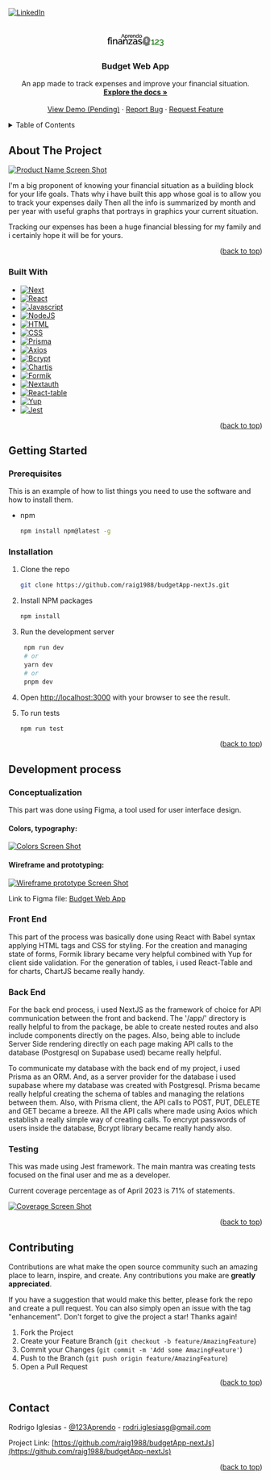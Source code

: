 <!-- Improved compatibility of back to top link: See: https://github.com/othneildrew/Best-README-Template/pull/73 -->
<a name="readme-top"></a>
<!--
*** Thanks for checking out the Best-README-Template. If you have a suggestion
*** that would make this better, please fork the repo and create a pull request
*** or simply open an issue with the tag "enhancement".
*** Don't forget to give the project a star!
*** Thanks again! Now go create something AMAZING! :D
-->



<!-- PROJECT SHIELDS -->
<!--
*** I'm using markdown "reference style" links for readability.
*** Reference links are enclosed in brackets [ ] instead of parentheses ( ).
*** See the bottom of this document for the declaration of the reference variables
*** for contributors-url, forks-url, etc. This is an optional, concise syntax you may use.
*** https://www.markdownguide.org/basic-syntax/#reference-style-links
-->
<!-- [![Forks][forks-shield]][forks-url]
[![Stargazers][stars-shield]][stars-url]
[![Issues][issues-shield]][issues-url]
[![MIT License][license-shield]][license-url] -->
[![LinkedIn][linkedin-shield]][linkedin-url]



<!-- PROJECT LOGO -->
<br />
<div align="center">
  <a href="https://github.com/raig1988/budgetApp-nextJs">
    <img src='./public/images/logo.png' alt="Logo" width="120">
  </a>

<h3 align="center">Budget Web App</h3>

  <p align="center">
    An app made to track expenses and improve your financial situation.
    <br />
    <a href="https://github.com/raig1988/budgetApp-nextJs"><strong>Explore the docs »</strong></a>
    <br />
    <br />
    <a href="https://github.com/github_username/repo_name">View Demo (Pending)</a>
    ·
    <a href="https://github.com/raig1988/budgetApp-nextJs/issues">Report Bug</a>
    ·
    <a href="https://github.com/raig1988/budgetApp-nextJs/issues">Request Feature</a>
  </p>
</div>



<!-- TABLE OF CONTENTS -->
<details>
  <summary>Table of Contents</summary>
  <ol>
    <li>
      <a href="#about-the-project">About The Project</a>
      <ul>
        <li><a href="#built-with">Built With</a></li>
      </ul>
    </li>
    <li>
      <a href="#getting-started">Getting Started</a>
      <ul>
        <li><a href="#prerequisites">Prerequisites</a></li>
        <li><a href="#installation">Installation</a></li>
      </ul>
    </li>
    <li>
      <a href="#development-process">Development process</a>
      <ul>
        <li><a href="#conceptualization">Conceptualization</a></li>
        <li><a href="#front-end">Front End</a></li>
        <li><a href="#back-end">Back End</a></li>
        <li><a href="#testing">Testing</a></li>
      </ul>
    </li>
    <!-- <li><a href="#usage">Usage</a></li> -->
    <!-- <li><a href="#roadmap">Roadmap</a></li> -->
    <li><a href="#contributing">Contributing</a></li>
    <!-- <li><a href="#license">License</a></li> -->
    <li><a href="#contact">Contact</a></li>
    <!-- <li><a href="#acknowledgments">Acknowledgments</a></li> -->
  </ol>
</details>



<!-- ABOUT THE PROJECT -->
## About The Project

[![Product Name Screen Shot][product-screenshot]](https://example.com)

I'm a big proponent of knowing your financial situation as a building block for your life goals. 
Thats why i have built this app whose goal is to allow you to track your expenses daily 
Then all the info is summarized by month and per year with useful graphs that portrays in graphics your current situation.

Tracking our expenses has been a huge financial blessing for my family and i certainly hope it will be for yours.

<!-- Here's a blank template to get started: To avoid retyping too much info. Do a search and replace with your text editor for the following: `github_username`, `repo_name`, `twitter_handle`, `linkedin_username`, `email_client`, `email`, `project_title`, `project_description` -->

<p align="right">(<a href="#readme-top">back to top</a>)</p>



### Built With

* [![Next][Next.js]][Next-url]
* [![React][React.js]][React-url]
* [![Javascript][Javascript]][Javascript-url]
* [![NodeJS][NodeJS]][NodeJS-url]
* [![HTML][HTML]][Html-url]
* [![CSS][CSS]][Css-url]
* [![Prisma][Prisma]][Prisma-url]
* [![Axios][Axios]][Axios-url]
* [![Bcrypt][Bcrypt]][Bcrypt-url]
* [![Chartjs][Chartjs]][Chartjs-url]
* [![Formik][Formik]][Formik-url]
* [![Nextauth][Nextauth]][Nextauth-url]
* [![React-table][React-table]][React-table-url]
* [![Yup][Yup]][Yup-url]
* [![Jest][Jest]][Jest-url]


<p align="right">(<a href="#readme-top">back to top</a>)</p>



<!-- GETTING STARTED -->
## Getting Started

### Prerequisites

This is an example of how to list things you need to use the software and how to install them.
* npm
  ```sh
  npm install npm@latest -g
  ```

### Installation

1. Clone the repo
   ```sh
   git clone https://github.com/raig1988/budgetApp-nextJs.git
   ```
2. Install NPM packages
   ```sh
   npm install
   ```
3. Run the development server
   ```sh
    npm run dev
    # or
    yarn dev
    # or
    pnpm dev
    ```
4. Open [http://localhost:3000](http://localhost:3000) with your browser to see the result.

5. To run tests
    ```sh
    npm run test
    ```

<p align="right">(<a href="#readme-top">back to top</a>)</p>



<!-- DEV PROCESS -->
## Development process

### Conceptualization

This part was done using Figma, a tool used for user interface design. 

#### Colors, typography:

[![Colors Screen Shot][colors-screenshot]]()

#### Wireframe and prototyping:

[![Wireframe prototype Screen Shot][wire-proto-screenshot]]()

Link to Figma file: [Budget Web App](https://www.figma.com/file/LAmC7CiS8g4JQ9iAuSdh3J/Financial-Planner-App-NextJS?node-id=0%3A1&t=TWwPxmKf4YvNvtUC-1)


### Front End

This part of the process was basically done using React with Babel syntax applying HTML tags and CSS for styling.
For the creation and managing state of forms, Formik library became very helpful combined with Yup for client side validation. For the generation of tables, i used React-Table and for charts, ChartJS became really handy.

### Back End

For the back end process, i used NextJS as the framework of choice for API communication between the front and backend.
The '/app/' directory is really helpful to from the package, be able to create nested routes and also include components directly on the pages.
Also, being able to include Server Side rendering directly on each page making API calls to the database (Postgresql on Supabase used) became really helpful.

To communicate my database with the back end of my project, i used Prisma as an ORM. And, as a server provider for the database i used supabase where my database was created with Postgresql. Prisma became really helpful creating the schema of tables and managing the relations between them. Also, with Prisma client, the API calls to POST, PUT, DELETE and GET became a breeze. All the API calls where made using Axios which establish a really simple way of creating calls. To encrypt passwords of users inside the database, Bcrypt library became really handy also.

### Testing

This was made using Jest framework. The main mantra was creating tests focused on the final user and me as a developer.

Current coverage percentage as of April 2023 is 71% of statements.

[![Coverage Screen Shot][coverage-screenshot]]()


<p align="right">(<a href="#readme-top">back to top</a>)</p>


<!-- USAGE EXAMPLES
## Usage

Use this space to show useful examples of how a project can be used. Additional screenshots, code examples and demos work well in this space. You may also link to more resources.

_For more examples, please refer to the [Documentation](https://example.com)_

<p align="right">(<a href="#readme-top">back to top</a>)</p> -->



<!-- ROADMAP
## Roadmap

- [ ] Feature 1
- [ ] Feature 2
- [ ] Feature 3
    - [ ] Nested Feature

See the [open issues](https://github.com/github_username/repo_name/issues) for a full list of proposed features (and known issues).

<p align="right">(<a href="#readme-top">back to top</a>)</p> -->



<!-- CONTRIBUTING -->
## Contributing

Contributions are what make the open source community such an amazing place to learn, inspire, and create. Any contributions you make are **greatly appreciated**.

If you have a suggestion that would make this better, please fork the repo and create a pull request. You can also simply open an issue with the tag "enhancement".
Don't forget to give the project a star! Thanks again!

1. Fork the Project
2. Create your Feature Branch (`git checkout -b feature/AmazingFeature`)
3. Commit your Changes (`git commit -m 'Add some AmazingFeature'`)
4. Push to the Branch (`git push origin feature/AmazingFeature`)
5. Open a Pull Request

<p align="right">(<a href="#readme-top">back to top</a>)</p>



<!-- LICENSE
## License

Distributed under the MIT License. See `LICENSE.txt` for more information.

<p align="right">(<a href="#readme-top">back to top</a>)</p> -->



<!-- CONTACT -->
## Contact

Rodrigo Iglesias - [@123Aprendo](https://twitter.com/123Aprendo) - rodri.iglesiasg@gmail.com

Project Link: [https://github.com/raig1988/budgetApp-nextJs](https://github.com/raig1988/budgetApp-nextJs)

<p align="right">(<a href="#readme-top">back to top</a>)</p>



<!-- ACKNOWLEDGMENTS
## Acknowledgments

* []()
* []()
* []()

<p align="right">(<a href="#readme-top">back to top</a>)</p> -->



<!-- MARKDOWN LINKS & IMAGES -->
<!-- https://www.markdownguide.org/basic-syntax/#reference-style-links -->

[contributors-url]: https://github.com/github_username/repo_name/graphs/contributors
[forks-shield]: https://img.shields.io/github/forks/github_username/repo_name.svg?style=for-the-badge
[forks-url]: https://github.com/github_username/repo_name/network/members
[stars-shield]: https://img.shields.io/github/stars/github_username/repo_name.svg?style=for-the-badge
[stars-url]: https://github.com/github_username/repo_name/stargazers
[issues-shield]: https://img.shields.io/github/issues/github_username/repo_name.svg?style=for-the-badge
[issues-url]: https://github.com/github_username/repo_name/issues
[license-shield]: https://img.shields.io/github/license/github_username/repo_name.svg?style=for-the-badge
[license-url]: https://github.com/github_username/repo_name/blob/master/LICENSE.txt
[linkedin-shield]: https://img.shields.io/badge/-LinkedIn-black.svg?style=for-the-badge&logo=linkedin&colorB=555
[linkedin-url]: https://www.linkedin.com/in/rodrigo-iglesias-giraldo-32281271/
[product-screenshot]: ./public/images/screenshot_home.png
[Next.js]: https://img.shields.io/badge/next.js-000000?style=for-the-badge&logo=nextdotjs&logoColor=white
[Next-url]: https://nextjs.org/
[React.js]: https://img.shields.io/badge/React-20232A?style=for-the-badge&logo=react&logoColor=61DAFB
[React-url]: https://reactjs.org/
[Javascript]: https://img.shields.io/badge/JavaScript-323330?style=for-the-badge&logo=javascript&logoColor=F7DF1E
[Javascript-url]: https://developer.mozilla.org/en-US/docs/Web/JavaScript
[HTML]: https://img.shields.io/badge/HTML5-E34F26?style=for-the-badge&logo=html5&logoColor=white
[Html-url]: https://developer.mozilla.org/en-US/docs/Web/HTML
[CSS]: https://img.shields.io/badge/CSS3-1572B6?style=for-the-badge&logo=css3&logoColor=white
[Css-url]: https://developer.mozilla.org/en-US/docs/Web/CSS
[NodeJS]: https://img.shields.io/badge/Node.js-43853D?style=for-the-badge&logo=node.js&logoColor=white
[NodeJS-url]: https://nodejs.org/en/about
[Prisma]: https://img.shields.io/badge/Prisma-3982CE?style=for-the-badge&logo=Prisma&logoColor=white
[Prisma-url]: https://www.prisma.io/
[Axios]: https://img.shields.io/badge/-AXIOS-grey?style=for-the-badge
[Axios-url]: https://axios-http.com/docs/intro
[Bcrypt]: https://img.shields.io/badge/-BCRYPT-grey?style=for-the-badge
[Bcrypt-url]: https://www.npmjs.com/package/bcrypt
[Chartjs]: https://img.shields.io/badge/-ChartJS-grey?style=for-the-badge
[Chartjs-url]: https://www.chartjs.org/
[Formik]: https://img.shields.io/badge/-Formik-grey?style=for-the-badge
[Formik-url]: https://formik.org/
[Nextauth]: https://img.shields.io/badge/-NextAuth-grey?style=for-the-badge
[Nextauth-url]: https://next-auth.js.org/
[React-table]: https://img.shields.io/badge/-React_Table-grey?style=for-the-badge
[React-table-url]: https://react-table-v7.tanstack.com/
[Yup]: https://img.shields.io/badge/-Yup-grey?style=for-the-badge
[Yup-url]: https://github.com/jquense/yup
[Jest]: https://img.shields.io/badge/Jest-323330?style=for-the-badge&logo=Jest&logoColor=white
[Jest-url]: https://jestjs.io/
[coverage-screenshot]: ./public/images/coverage_testing.png
[colors-screenshot]: ./public/images/figma_colors.png
[wire-proto-screenshot]: ./public/images/wire_proto.png